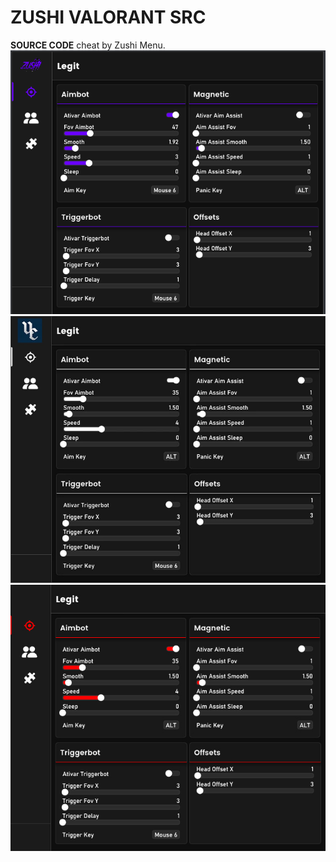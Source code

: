 # ZUSHI VALORANT SRC
**SOURCE CODE** cheat by Zushi Menu.  
![preview](imag22e.png) 
![preview](3Qccy8h_d.png) 
![preview](image.png) 
